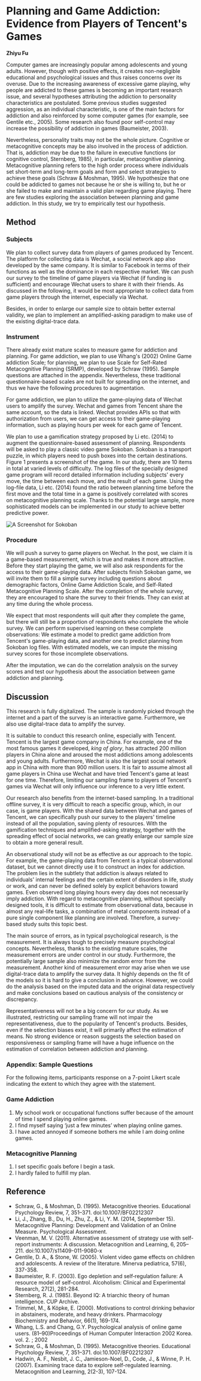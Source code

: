 # Planning and Game Addiction: Evidence from Players of Tencent's Games

**Zhiyu Fu**

Computer games are increasingly popular among adolescents and young adults. However, though with positive effects, it creates non-negligible educational and psychological issues and thus raises concerns over its overuse. Due to the increasing awareness of excessive game playing, why people are addicted to these games is becoming an important research issue, and several hypotheses attributing the addiction to personality characteristics are postulated. Some previous studies suggested aggression, as an individual characteristic, is one of the main factors for addiction and also reinforced by some computer games (for example, see Gentile etc., 2005). Some research also found poor self-control may increase the possibility of addiction in games (Baumeister, 2003).

Nevertheless, personality traits may not be the whole picture. Cognitive or metacognitive concepts may be also involved in the process of addiction. That is, addiction may be due to the failure in executive functions (or cognitive control, Sternberg, 1985), in particular, metacognitive planning. Metacognitive planning refers to the high order process where individuals set short-term and long-term goals and form and select strategies to achieve these goals (Schraw & Moshman, 1995). We hypothesize that one could be addicted to games not because he or she is willing to, but he or she failed to make and maintain a valid plan regarding game playing. There are few studies exploring the association between planning and game addiction. In this study, we try to empirically test our hypothesis. 



## Method

### Subjects

We plan to collect survey data from players of games produced by Tencent. The platform for collecting data is Wechat, a social network app also developed by the same company. It is similar to Facebook in terms of their functions as well as the dominance in each respective market. We can push our survey to the timeline of game players via Wechat (if funding is sufficient) and encourage Wechat users to share it with their friends. As discussed in the following, it would be most appropriate to collect data from game players through the internet, especially via Wechat. 

Besides, in order to enlarge our sample size to obtain better external validity, we plan to implement an amplified-asking paradigm to make use of the existing digital-trace data.


### Instrument

There already exist mature scales to measure game for addiction and planning. For game addiction, we plan to use Whang's (2002) Online Game addiction Scale; for planning, we plan to use Scale for Self-Rated Metacognitive Planning (SRMP), developed by Schraw (1995). Sample questions are attached in the appendix. Nevertheless, these traditional questionnaire-based scales are not built for spreading on the internet, and thus we have the following procedures to augmentation.

For game addiction, we plan to utilize the game-playing data of Wechat users to amplify the survey. Wechat and games from Tencent share the same account, so the data is linked. Wechat provides APIs so that with authorization from users, we can get access to their game-playing information, such as playing hours per week for each game of Tencent. 

We plan to use a gamification strategy proposed by Li etc. (2014) to augment the questionnaire-based assessment of planning. Respondents will be asked to play a classic video game Sokoban. Sokoban is a transport puzzle, in which players need to push boxes into the certain destinations. Figure 1 presents a screenshot of the game. In our study, there are 10 items in total at varied levels of difficulty. The log files of the specially designed game program will record detailed information including subjects' every move, the time between each move, and the result of each game. Using the log-file data, Li etc. (2014) found the ratio between planning time before the first move and the total time in a game is positively correlated with scores on metacognitive planning scale. Thanks to the potential large sample, more sophisticated models can be implemented in our study to achieve better predictive power.

![A Screenshot for Sokoban](game.png)
### Procedure

We will push a survey to game players on Wechat. In the post, we claim it is a game-based measurement, which is true and makes it more attractive. Before they start playing the game, we will also ask respondents for the access to their game-playing data. After subjects finish Sokoban game, we will invite them to fill a simple survey including questions about demographic factors, Online Game Addiction Scale, and Self-Rated Metacognitive Planning Scale. After the completion of the whole survey, they are encouraged to share the survey to their friends. They can exist at any time during the whole process. 

We expect that most respondents will quit after they complete the game, but there will still be a proportion of respondents who complete the whole survey. We can perform supervised learning on these complete observations: We estimate a model to predict game addiction from Tencent's game-playing data, and another one to predict planning from Sokoban log files. With estimated models, we can impute the missing survey scores for those incomplete observations.

After the imputation, we can do the correlation analysis on the survey scores and test our hypothesis about the association between game addiction and planning. 

## Discussion

This research is fully digitalized. The sample is randomly picked through the internet and a part of the survey is an interactive game. Furthermore, we also use digital-trace data to amplify the survey.

It is suitable to conduct this research online, especially with Tencent. Tencent is the largest game company in China. For example, one of the most famous games it developed, *king of glory*, has attracted 200 million players in China alone and aroused the most addictions among adolescents and young adults. Furthermore, Wechat is also the largest social network app in China with more than 900 million users. It is fair to assume almost all game players in China use Wechat and have tried Tencent's game at least for one time. Therefore, limiting our sampling frame to players of Tencent's games via Wechat will only influence our inference to a very little extent.

Our research also benefits from the internet-based sampling. In a traditional offline survey, it is very difficult to reach a specific group, which, in our case, is game players. With the shared data between Wechat and games of Tencent, we can specifically push our survey to the players' timeline instead of all the population, saving plenty of resources. With the gamification techniques and amplified-asking strategy, together with the spreading effect of social networks, we can greatly enlarge our sample size to obtain a more general result.

An observational study will not be as effective as our approach to the topic. For example, the game-playing data from Tencent is a typical observational dataset, but we cannot directly use it to construct an index for addiction. The problem lies in the subtlety that addiction is always related to individuals' internal feelings and the certain extent of disorders in life, study or work, and can never be defined solely by explicit behaviors toward games. Even observed long playing hours every day does not necessarily imply addiction. With regard to metacognitive planning, without specially designed tools, it is difficult to estimate from observational data, because in almost any real-life tasks, a combination of metal components instead of a pure single component like planning are involved. Therefore, a survey-based study suits this topic best.

The main source of errors, as in typical psychological research, is the measurement. It is always tough to precisely measure psychological concepts. Nevertheless, thanks to the existing mature scales, the measurement errors are under control in our study. Furthermore, the potentially large sample also minimize the random error from the measurement. Another kind of measurement error may arise when we use digital-trace data to amplify the survey data. It highly depends on the fit of the models so it is hard to give a conclusion in advance. However, we could do the analysis based on the imputed data and the original data respectively and make conclusions based on cautious analysis of the consistency or discrepancy.

Representativeness will not be a big concern for our study. As we illustrated, restricting our sampling frame will not impair the representativeness, due to the popularity of Tencent's products. Besides, even if the selection biases exist, it will primarily affect the estimation of means. No strong evidence or reason suggests the selection based on responsiveness or sampling frame will have a huge influence on the estimation of correlation between addiction and planning.





### Appendix: Sample Questions

For the following items, participants response on a 7-point Likert scale indicating the extent to which they agree with the statement.

### Game Addiction

1. My school work or occupational functions suffer because of the amount of time I spend playing online games.
2. I find myself saying ‘just a few minutes’ when playing online games.
3. I have acted annoyed if someone bothers me while I am doing online games.

### Metacognitive Planning

1. I set specific goals before I begin a task.
2. I hardly failed to fulfill my plan.

## Reference
- Schraw, G., & Moshman, D. (1995). Metacognitive theories. Educational Psychology Review, 7, 351–371. doi:10.1007/BF02212307
- Li, J., Zhang, B., Du, H., Zhu, Z., & Li, Y. M. (2014, September 15). Metacognitive Planning: Development and Validation of an Online Measure. Psychological Assessment. 
- Veenman, M. V. (2011). Alternative assessment of strategy use with self-report instruments: A discussion. Metacognition and Learning, 6, 205–211. doi:10.1007/s11409-011-9080-x
- Gentile, D. A., & Stone, W. (2005). Violent video game effects on children and adolescents. A review of the literature. Minerva pediatrica, 57(6), 337-358.
- Baumeister, R. F. (2003). Ego depletion and self‐regulation failure: A resource model of self‐control. Alcoholism: Clinical and Experimental Research, 27(2), 281-284.
- Sternberg, R. J. (1985). Beyond IQ: A triarchic theory of human intelligence. CUP Archive.
- Trimmel, M., & Köpke, E. (2000). Motivations to control drinking behavior in abstainers, moderate, and heavy drinkers. Pharmacology Biochemistry and Behavior, 66(1), 169-174.
- Whang, L.S. and Chang, G.Y. Psychological analysis of online game users. (81–90)Proceedings of Human Computer Interaction 2002 Korea. vol. 2. ; 2002
- Schraw, G., & Moshman, D. (1995). Metacognitive theories. Educational Psychology Review, 7, 351–371. doi:10.1007/BF02212307
- Hadwin, A. F., Nesbit, J. C., Jamieson-Noel, D., Code, J., & Winne, P. H. (2007). Examining trace data to explore self-regulated learning. Metacognition and Learning, 2(2-3), 107-124.
